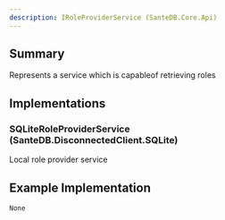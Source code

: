 ```yaml
---
description: IRoleProviderService (SanteDB.Core.Api)
---
```


## Summary
Represents a service which is capableof retrieving roles

## Implementations


### SQLiteRoleProviderService (SanteDB.DisconnectedClient.SQLite)
Local role provider service
## Example Implementation
```
None
```
